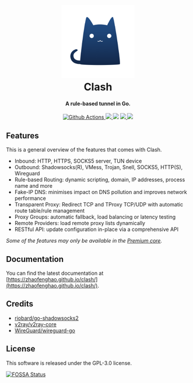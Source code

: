 <h1 align="center">
  <img src="https://github.com/zhaofenghao/clash/raw/master/docs/logo.png" alt="Clash" width="200">
  <br>Clash<br>
</h1>

<h4 align="center">A rule-based tunnel in Go.</h4>

<p align="center">
  <a href="https://github.com/zhaofenghao/clash/actions">
    <img src="https://img.shields.io/github/actions/workflow/status/zhaofenghao/clash/release.yml?branch=master&style=flat-square" alt="Github Actions">
  </a>
  <a href="https://goreportcard.com/report/github.com/zhaofenghao/clash">
    <img src="https://goreportcard.com/badge/github.com/zhaofenghao/clash?style=flat-square">
  </a>
  <img src="https://img.shields.io/github/go-mod/go-version/zhaofenghao/clash?style=flat-square">
  <a href="https://github.com/zhaofenghao/clash/releases">
    <img src="https://img.shields.io/github/release/zhaofenghao/clash/all.svg?style=flat-square">
  </a>
  <a href="https://github.com/zhaofenghao/clash/releases/tag/premium">
    <img src="https://img.shields.io/badge/release-Premium-00b4f0?style=flat-square">
  </a>
</p>

## Features

This is a general overview of the features that comes with Clash.  

- Inbound: HTTP, HTTPS, SOCKS5 server, TUN device
- Outbound: Shadowsocks(R), VMess, Trojan, Snell, SOCKS5, HTTP(S), Wireguard
- Rule-based Routing: dynamic scripting, domain, IP addresses, process name and more
- Fake-IP DNS: minimises impact on DNS pollution and improves network performance
- Transparent Proxy: Redirect TCP and TProxy TCP/UDP with automatic route table/rule management
- Proxy Groups: automatic fallback, load balancing or latency testing
- Remote Providers: load remote proxy lists dynamically
- RESTful API: update configuration in-place via a comprehensive API

*Some of the features may only be available in the [Premium core](https://zhaofenghao.github.io/clash/premium/introduction.html).*

## Documentation

You can find the latest documentation at [https://zhaofenghao.github.io/clash/](https://zhaofenghao.github.io/clash/).

## Credits

- [riobard/go-shadowsocks2](https://github.com/riobard/go-shadowsocks2)
- [v2ray/v2ray-core](https://github.com/v2ray/v2ray-core)
- [WireGuard/wireguard-go](https://github.com/WireGuard/wireguard-go)

## License

This software is released under the GPL-3.0 license.

[![FOSSA Status](https://app.fossa.io/api/projects/git%2Bgithub.com%2Fzhaofenghao%2Fclash.svg?type=large)](https://app.fossa.io/projects/git%2Bgithub.com%2Fzhaofenghao%2Fclash?ref=badge_large)
